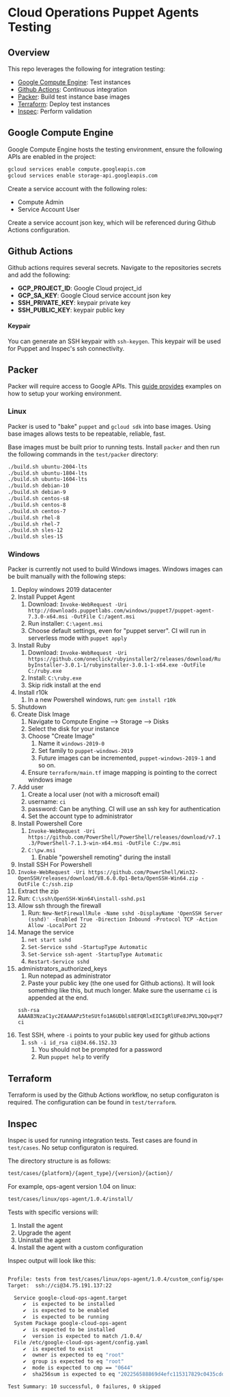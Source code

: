 # Cloud Operations Puppet Agents Testing

## Overview

This repo leverages the following for integration testing:

- [Google Compute Engine](https://cloud.google.com/compute): Test instances
- [Github Actions](https://github.com/features/actions): Continuous integration
- [Packer](https://www.packer.io/): Build test instance base images
- [Terraform](https://www.terraform.io/): Deploy test instances
- [Inspec](https://github.com/inspec/inspec): Perform validation

## Google Compute Engine

Google Compute Engine hosts the testing environment, ensure the following APIs are enabled in the project:

```bash
gcloud services enable compute.googleapis.com
gcloud services enable storage-api.googleapis.com
```

Create a service account with the following roles:

- Compute Admin
- Service Account User

Create a service account json key, which will be referenced during Github Actions configuration.

## Github Actions

Github actions requires several secrets. Navigate to the repositories secrets and add the following:

- **GCP_PROJECT_ID**: Google Cloud project_id
- **GCP_SA_KEY**: Google Cloud service account json key
- **SSH_PRIVATE_KEY**: keypair private key
- **SSH_PUBLIC_KEY**: keypair public key

#### Keypair

You can generate an SSH keypair with `ssh-keygen`. This keypair will be used for Puppet and Inspec's ssh connectivity.

## Packer

Packer will require access to Google APIs. This [guide provides](https://cloud.google.com/build/docs/building/build-vm-images-with-packer) examples on how to setup your working environment.

### Linux

Packer is used to "bake" `puppet` and `gcloud sdk` into base images. Using base images allows tests to be repeatable, reliable, fast.

Base images must be built prior to running tests. Install `packer` and then run the following commands in the `test/packer` directory:
```bash
./build.sh ubuntu-2004-lts
./build.sh ubuntu-1804-lts
./build.sh ubuntu-1604-lts
./build.sh debian-10
./build.sh debian-9
./build.sh centos-s8
./build.sh centos-8
./build.sh centos-7
./build.sh rhel-8
./build.sh rhel-7
./build.sh sles-12
./build.sh sles-15
```

### Windows

Packer is currently not used to build Windows images. Windows images can be built manually with the following steps:
1. Deploy windows 2019 datacenter
2. Install Puppet Agent
   1. Download: `Invoke-WebRequest -Uri http://downloads.puppetlabs.com/windows/puppet7/puppet-agent-7.3.0-x64.msi -OutFile C:/agent.msi`
   2. Run installer: `C:\agent.msi`
   3. Choose default settings, even for "puppet server". CI will run in serverless mode with `puppet apply`
3. Install Ruby
   1. Download: `Invoke-WebRequest -Uri https://github.com/oneclick/rubyinstaller2/releases/download/RubyInstaller-3.0.1-1/rubyinstaller-3.0.1-1-x64.exe -OutFile C:/ruby.exe`
   2. Install: `C:\ruby.exe`
   3. Skip ridk install at the end
4. Install r10k
   1. In a new Powershell windows, run: `gem install r10k`
5. Shutdown
6. Create Disk Image
   1. Navigate to Compute Engine --> Storage --> Disks
   2. Select the disk for your instance
   3. Choose "Create Image"
      1. Name it `windows-2019-0`
      2. Set family to `puppet-windows-2019`
      3. Future images can be incremented, `puppet-windows-2019-1` and so on.
   4. Ensure `terraform/main.tf` image mapping is pointing to the correct windows image
7. Add user
   1. Create a local user (not with a microsoft email)
   2. username: `ci`
   3. password: Can be anything. CI will use an ssh key for authentication
   4. Set the account type to administrator
8. Install Powershell Core
   1.  `Invoke-WebRequest -Uri https://github.com/PowerShell/PowerShell/releases/download/v7.1.3/PowerShell-7.1.3-win-x64.msi -OutFile C:/pw.msi`
   2.  `C:\pw.msi`
       1.  Enable "powershell remoting" during the install
9.  Install SSH For Powershell
   3.  `Invoke-WebRequest -Uri https://github.com/PowerShell/Win32-OpenSSH/releases/download/V8.6.0.0p1-Beta/OpenSSH-Win64.zip -OutFile C:/ssh.zip`
   4.  Extract the zip
   5.  Run: `C:\ssh\OpenSSH-Win64\install-sshd.ps1`
   6. Allow ssh through the firewall
      1. Run: `New-NetFirewallRule -Name sshd -DisplayName 'OpenSSH Server (sshd)' -Enabled True -Direction Inbound -Protocol TCP -Action Allow -LocalPort 22`
   7. Manage the service
      1. `net start sshd`
      2. `Set-Service sshd -StartupType Automatic`
      3. `Set-Service ssh-agent -StartupType Automatic`
      4. `Restart-Service sshd`
   8. administrators_authorized_keys
      1. Run notepad as administrator
      2. Paste your public key (the one used for Github actions). It will look something like this, but much longer. Make sure the username `ci` is appended at the end.
      ```
      ssh-rsa AAAAB3NzaC1yc2EAAAAPz5teSUtfo1A6UDbls8EFQRlxEICIgRlUFe8JPVL3QOvpqY7Fit0zRPJXWs7L4b1PHA5+rEUNAl9LUdBzHb/kJjnXepe8qoNRGZZiazd738= ci
      ```
   9. Test SSH, where `-i` points to your public key used for github actions
      1.  `ssh -i id_rsa ci@34.66.152.33`
          1.  You should not be prompted for a password
          2.  Run `puppet help` to verify

## Terraform

Terraform is used by the Github Actions workflow, no setup configuraton is required. The configuration can be found in `test/terraform`.

## Inspec

Inspec is used for running integration tests. Test cases are found in `test/cases`. No setup configuraton is required. 

The directory structure is as follows:

```bash
test/cases/{platform}/{agent_type}/{version}/{action}/
```

For example, ops-agent version 1.04 on linux:
```bash
test/cases/linux/ops-agent/1.0.4/install/
```

Tests with specific versions will:
1. Install the agent
2. Upgrade the agent
3. Uninstall the agent
4. Install the agent with a custom configuration

Inspec output will look like this:
```bash

Profile: tests from test/cases/linux/ops-agent/1.0.4/custom_config/spec/spec.rb (tests from test.cases.linux.ops-agent.1.0.4.custom_config.spec.spec.rb)
Target:  ssh://ci@34.75.191.137:22

  Service google-cloud-ops-agent.target
     ✔  is expected to be installed
     ✔  is expected to be enabled
     ✔  is expected to be running
  System Package google-cloud-ops-agent
     ✔  is expected to be installed
     ✔  version is expected to match /1.0.4/
  File /etc/google-cloud-ops-agent/config.yaml
     ✔  is expected to exist
     ✔  owner is expected to eq "root"
     ✔  group is expected to eq "root"
     ✔  mode is expected to cmp == "0644"
     ✔  sha256sum is expected to eq "202256588869d4efc115317829c0435cdd8caf2e876f259509d552e974b4f907"

Test Summary: 10 successful, 0 failures, 0 skipped
```
